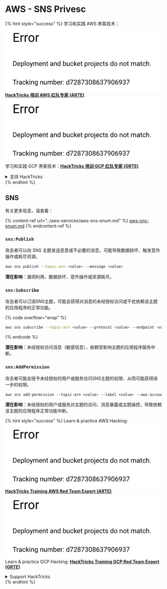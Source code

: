 # AWS - SNS Privesc

{% hint style="success" %}
学习和实践 AWS 黑客技术：<img src="../../../.gitbook/assets/image (1) (1).png" alt="" data-size="line">[**HackTricks 培训 AWS 红队专家 (ARTE)**](https://training.hacktricks.xyz/courses/arte)<img src="../../../.gitbook/assets/image (1) (1).png" alt="" data-size="line">\
学习和实践 GCP 黑客技术：<img src="../../../.gitbook/assets/image (2).png" alt="" data-size="line">[**HackTricks 培训 GCP 红队专家 (GRTE)**<img src="../../../.gitbook/assets/image (2).png" alt="" data-size="line">](https://training.hacktricks.xyz/courses/grte)

<details>

<summary>支持 HackTricks</summary>

* 查看 [**订阅计划**](https://github.com/sponsors/carlospolop)!
* **加入** 💬 [**Discord 群组**](https://discord.gg/hRep4RUj7f) 或 [**Telegram 群组**](https://t.me/peass) 或 **关注** 我们的 **Twitter** 🐦 [**@hacktricks\_live**](https://twitter.com/hacktricks\_live)**.**
* **通过向** [**HackTricks**](https://github.com/carlospolop/hacktricks) 和 [**HackTricks Cloud**](https://github.com/carlospolop/hacktricks-cloud) GitHub 仓库提交 PR 分享黑客技巧。

</details>
{% endhint %}

## SNS

有关更多信息，请查看：

{% content-ref url="../aws-services/aws-sns-enum.md" %}
[aws-sns-enum.md](../aws-services/aws-sns-enum.md)
{% endcontent-ref %}

### `sns:Publish`

攻击者可以向 SNS 主题发送恶意或不必要的消息，可能导致数据损坏、触发意外操作或耗尽资源。
```bash
aws sns publish --topic-arn <value> --message <value>
```
**潜在影响**：漏洞利用，数据损坏，意外操作或资源耗尽。

### `sns:Subscribe`

攻击者可以订阅SNS主题，可能会获得对消息的未经授权访问或干扰依赖该主题的应用程序的正常功能。

{% code overflow="wrap" %}
```bash
aws sns subscribe --topic-arn <value> --protocol <value> --endpoint <value>
```
{% endcode %}

**潜在影响**：未经授权访问消息（敏感信息），依赖受影响主题的应用程序服务中断。

### `sns:AddPermission`

攻击者可能会授予未经授权的用户或服务访问SNS主题的权限，从而可能获得进一步的权限。
```css
aws sns add-permission --topic-arn <value> --label <value> --aws-account-id <value> --action-name <value>
```
**潜在影响**：未经授权的用户或服务对主题的访问、消息暴露或主题操控，导致依赖该主题的应用程序正常功能中断。

{% hint style="success" %}
Learn & practice AWS Hacking:<img src="../../../.gitbook/assets/image (1) (1).png" alt="" data-size="line">[**HackTricks Training AWS Red Team Expert (ARTE)**](https://training.hacktricks.xyz/courses/arte)<img src="../../../.gitbook/assets/image (1) (1).png" alt="" data-size="line">\
Learn & practice GCP Hacking: <img src="../../../.gitbook/assets/image (2).png" alt="" data-size="line">[**HackTricks Training GCP Red Team Expert (GRTE)**<img src="../../../.gitbook/assets/image (2).png" alt="" data-size="line">](https://training.hacktricks.xyz/courses/grte)

<details>

<summary>Support HackTricks</summary>

* Check the [**subscription plans**](https://github.com/sponsors/carlospolop)!
* **Join the** 💬 [**Discord group**](https://discord.gg/hRep4RUj7f) or the [**telegram group**](https://t.me/peass) or **follow** us on **Twitter** 🐦 [**@hacktricks\_live**](https://twitter.com/hacktricks\_live)**.**
* **Share hacking tricks by submitting PRs to the** [**HackTricks**](https://github.com/carlospolop/hacktricks) and [**HackTricks Cloud**](https://github.com/carlospolop/hacktricks-cloud) github repos.

</details>
{% endhint %}
